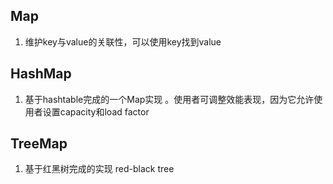 ## Map

1. 维护key与value的关联性，可以使用key找到value

## HashMap

1. 基于hashtable完成的一个Map实现 。使用者可调整效能表现，因为它允许使用者设置capacity和load factor



## TreeMap

1. 基于红黑树完成的实现 red-black tree